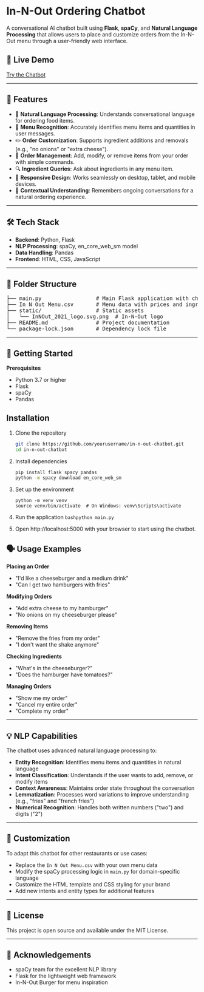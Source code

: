 # In-N-Out Ordering Chatbot
A conversational AI chatbot built using **Flask**, **spaCy**, and **Natural Language Processing** that allows users to place and customize orders from the In-N-Out menu through a user-friendly web interface.

## 🤖 Live Demo
[Try the Chatbot](https://in-n-out-chatbot.example.com/) <!-- Replace with your actual deployment link when available -->

---

## 🚀 Features
- 💬 **Natural Language Processing**: Understands conversational language for ordering food items.
- 🍔 **Menu Recognition**: Accurately identifies menu items and quantities in user messages.
- ✏️ **Order Customization**: Supports ingredient additions and removals (e.g., "no onions" or "extra cheese").
- 🛒 **Order Management**: Add, modify, or remove items from your order with simple commands.
- 🔍 **Ingredient Queries**: Ask about ingredients in any menu item.
- 📱 **Responsive Design**: Works seamlessly on desktop, tablet, and mobile devices.
- 🧠 **Contextual Understanding**: Remembers ongoing conversations for a natural ordering experience.

---

## 🛠️ Tech Stack
- **Backend**: Python, Flask
- **NLP Processing**: spaCy, en_core_web_sm model
- **Data Handling**: Pandas
- **Frontend**: HTML, CSS, JavaScript

---

## 📁 Folder Structure
<pre lang="markdown">
├── main.py                 # Main Flask application with chatbot logic
├── In N Out Menu.csv       # Menu data with prices and ingredients
├── static/                 # Static assets
│   └── InNOut_2021_logo.svg.png  # In-N-Out logo
├── README.md               # Project documentation
└── package-lock.json       # Dependency lock file
</pre>

---

## 🚀 Getting Started

**Prerequisites**

* Python 3.7 or higher
* Flask
* spaCy
* Pandas

## Installation

1. Clone the repository

   ```bash
   git clone https://github.com/yourusername/in-n-out-chatbot.git
   cd in-n-out-chatbot

2. Install dependencies
   
   ```bash
   pip install flask spacy pandas
   python -m spacy download en_core_web_sm

3. Set up the environment
   ```bash# Optional: Create and activate a virtual environment
   python -m venv venv
   source venv/bin/activate  # On Windows: venv\Scripts\activate

4. Run the application
   ```bashpython main.py```

5. Open http://localhost:5000 with your browser to start using the chatbot.

## 🗣️ Usage Examples

**Placing an Order**
- "I'd like a cheeseburger and a medium drink"
- "Can I get two hamburgers with fries"

**Modifying Orders**
- "Add extra cheese to my hamburger"
- "No onions on my cheeseburger please"

**Removing Items**
- "Remove the fries from my order"
- "I don't want the shake anymore"

**Checking Ingredients**
- "What's in the cheeseburger?"
- "Does the hamburger have tomatoes?"

**Managing Orders**
- "Show me my order"
- "Cancel my entire order"
- "Complete my order"

---

## 💡 NLP Capabilities

The chatbot uses advanced natural language processing to:

* **Entity Recognition**: Identifies menu items and quantities in natural language
* **Intent Classification**: Understands if the user wants to add, remove, or modify items
* **Context Awareness**: Maintains order state throughout the conversation
* **Lemmatization**: Processes word variations to improve understanding (e.g., "fries" and "french fries")
* **Numerical Recognition**: Handles both written numbers ("two") and digits ("2")

---

## 🔧 Customization

To adapt this chatbot for other restaurants or use cases:

* Replace the `In N Out Menu.csv` with your own menu data
* Modify the spaCy processing logic in `main.py` for domain-specific language
* Customize the HTML template and CSS styling for your brand
* Add new intents and entity types for additional features

---

## 📄 License

This project is open source and available under the MIT License.

---

## 🤝 Acknowledgements

* spaCy team for the excellent NLP library
* Flask for the lightweight web framework
* In-N-Out Burger for menu inspiration
